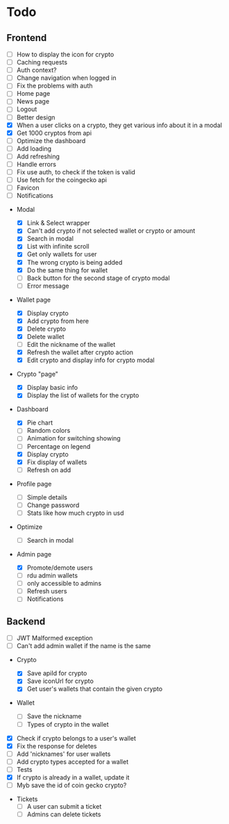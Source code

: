 # Todo

## Frontend

- [ ] How to display the icon for crypto
- [ ] Caching requests
- [ ] Auth context?
- [ ] Change navigation when logged in
- [ ] Fix the problems with auth
- [ ] Home page
- [ ] News page
- [ ] Logout
- [ ] Better design
- [x] When a user clicks on a crypto, they get various info about it in a modal
- [x] Get 1000 cryptos from api
- [ ] Optimize the dashboard
- [ ] Add loading
- [ ] Add refreshing
- [ ] Handle errors
- [ ] Fix use auth, to check if the token is valid
- [ ] Use fetch for the coingecko api
- [ ] Favicon
- [ ] Notifications

- Modal

  - [x] Link & Select wrapper
  - [x] Can't add crypto if not selected wallet or crypto or amount
  - [x] Search in modal
  - [x] List with infinite scroll
  - [x] Get only wallets for user
  - [x] The wrong crypto is being added
  - [x] Do the same thing for wallet
  - [ ] Back button for the second stage of crypto modal
  - [ ] Error message

- Wallet page

  - [x] Display crypto
  - [x] Add crypto from here
  - [x] Delete crypto
  - [x] Delete wallet
  - [ ] Edit the nickname of the wallet
  - [x] Refresh the wallet after crypto action
  - [x] Edit crypto and display info for crypto modal

- Crypto "page"

  - [x] Display basic info
  - [x] Display the list of wallets for the crypto

- Dashboard

  - [x] Pie chart
  - [ ] Random colors
  - [ ] Animation for switching showing
  - [ ] Percentage on legend
  - [x] Display crypto
  - [x] Fix display of wallets
  - [ ] Refresh on add

- Profile page

  - [ ] Simple details
  - [ ] Change password
  - [ ] Stats like how much crypto in usd

- Optimize

  - [ ] Search in modal

- Admin page
  - [x] Promote/demote users
  - [ ] rdu admin wallets
  - [ ] only accessible to admins
  - [ ] Refresh users
  - [ ] Notifications

## Backend

- [ ] JWT Malformed exception
- [ ] Can't add admin wallet if the name is the same

- Crypto

  - [x] Save apiId for crypto
  - [x] Save iconUrl for crypto
  - [x] Get user's wallets that contain the given crypto

- Wallet

  - [ ] Save the nickname
  - [ ] Types of crypto in the wallet

- [x] Check if crypto belongs to a user's wallet
- [x] Fix the response for deletes
- [ ] Add 'nicknames' for user wallets
- [ ] Add crypto types accepted for a wallet
- [ ] Tests
- [x] If crypto is already in a wallet, update it
- [ ] Myb save the id of coin gecko crypto?

- Tickets
  - [ ] A user can submit a ticket
  - [ ] Admins can delete tickets
